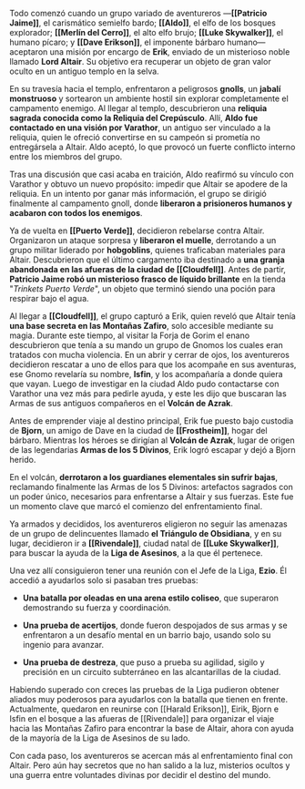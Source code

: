 Todo comenzó cuando un grupo variado de aventureros —**[[Patricio Jaime]]**, el carismático semielfo bardo; **[[Aldo]]**, el elfo de los bosques explorador; **[[Merlín del Cerro]]**, el alto elfo brujo; **[[Luke Skywalker]]**, el humano pícaro; y **[[Dave Erikson]]**, el imponente bárbaro humano— aceptaron una misión por encargo de **Erik**, enviado de un misterioso noble llamado **Lord Altair**. Su objetivo era recuperar un objeto de gran valor oculto en un antiguo templo en la selva.

En su travesía hacia el templo, enfrentaron a peligrosos **gnolls**, un **jabalí monstruoso** y sortearon un ambiente hostil sin explorar completamente el campamento enemigo. Al llegar al templo, descubrieron una **reliquia sagrada conocida como la Reliquia del Crepúsculo**. Allí, **Aldo fue contactado en una visión por Varathor**, un antiguo ser vinculado a la reliquia, quien le ofreció convertirse en su campeón si prometía no entregársela a Altair. Aldo aceptó, lo que provocó un fuerte conflicto interno entre los miembros del grupo.

Tras una discusión que casi acaba en traición, Aldo reafirmó su vínculo con Varathor y obtuvo un nuevo propósito: impedir que Altair se apodere de la reliquia. En un intento por ganar más información, el grupo se dirigió finalmente al campamento gnoll, donde **liberaron a prisioneros humanos y acabaron con todos los enemigos**.

Ya de vuelta en **[[Puerto Verde]]**, decidieron rebelarse contra Altair. Organizaron un ataque sorpresa y **liberaron el muelle**, derrotando a un grupo militar liderado por **hobgoblins**, quienes traficaban materiales para Altair. Descubrieron que el último cargamento iba destinado a **una granja abandonada en las afueras de la ciudad de [[Cloudfell]]**. Antes de partir, **Patricio Jaime robó un misterioso frasco de líquido brillante** en la tienda "*Trinkets Puerto Verde*", un objeto que terminó siendo una poción para respirar bajo el agua.

Al llegar a **[[Cloudfell]]**, el grupo capturó a Erik, quien reveló que Altair tenía **una base secreta en las Montañas Zafiro**, solo accesible mediante su magia. Durante este tiempo, al visitar la Forja de Gorim el enano descubrieron que tenía a su mando un grupo de Gnomos los cuales eran tratados con mucha violencia. En un abrir y cerrar de ojos, los aventureros decidieron rescatar a uno de ellos para que los acompañe en sus aventuras, ese Gnomo revelaría su nombre, **Isfin**, y los acompañaría a donde quiera que vayan. Luego de investigar en la ciudad Aldo pudo contactarse con Varathor una vez más para pedirle ayuda, y este les dijo que buscaran las Armas de sus antiguos compañeros en el **Volcán de Azrak**.

Antes de emprender viaje al destino principal, Erik fue puesto bajo custodia de **Bjorn**, un amigo de Dave en la ciudad de **[[Frostheim]]**, hogar del bárbaro. Mientras los héroes se dirigían al **Volcán de Azrak**, lugar de origen de las legendarias **Armas de los 5 Divinos**, Erik logró escapar y dejó a Bjorn herido.

En el volcán, **derrotaron a los guardianes elementales sin sufrir bajas**, reclamando finalmente las Armas de los 5 Divinos: artefactos sagrados con un poder único, necesarios para enfrentarse a Altair y sus fuerzas. Este fue un momento clave que marcó el comienzo del enfrentamiento final.

Ya armados y decididos, los aventureros eligieron no seguir las amenazas de un grupo de delincuentes llamado **el Triángulo de Obsidiana**, y en su lugar, decidieron ir a **[[Rivendale]]**, ciudad natal de **[[Luke Skywalker]]**, para buscar la ayuda de la **Liga de Asesinos**, a la que él pertenece. 

Una vez allí consiguieron tener una reunión con el Jefe de la Liga, **Ezio**. Él accedió a ayudarlos solo si pasaban tres pruebas:

- **Una batalla por oleadas en una arena estilo coliseo**, que superaron demostrando su fuerza y coordinación.
    
- **Una prueba de acertijos**, donde fueron despojados de sus armas y se enfrentaron a un desafío mental en un barrio bajo, usando solo su ingenio para avanzar.
    
- **Una prueba de destreza**, que puso a prueba su agilidad, sigilo y precisión en un circuito subterráneo en las alcantarillas de la ciudad. 

Habiendo superado con creces las pruebas de la Liga pudieron obtener aliados muy poderosos para ayudarlos con la batalla que tienen en frente. Actualmente, quedaron en reunirse con [[Harald Erikson]], Eirik, Bjorn e Isfin en el bosque a las afueras de [[Rivendale]] para organizar el viaje hacia las Montañas Zafiro para encontrar la base de Altair, ahora con ayuda de la mayoría de la Liga de Asesinos de su lado.

Con cada paso, los aventureros se acercan más al enfrentamiento final con Altair. Pero aún hay secretos que no han salido a la luz, misterios ocultos y una guerra entre voluntades divinas por decidir el destino del mundo.